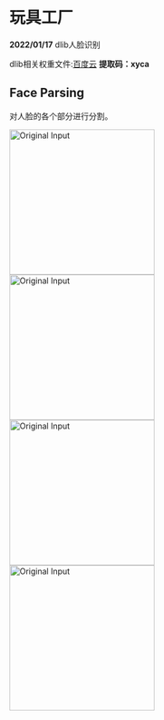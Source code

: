 # 玩具工厂
**2022/01/17**  dlib人脸识别

dlib相关权重文件:[百度云](https://pan.baidu.com/s/1MgPKsW8xYR1y5nqy4ccEuw) **提取码：xyca**

## Face Parsing
对人脸的各个部分进行分割。

<img src="./FaceParsing/results/qiushuzhen.png" height="256" width="256" alt="Original Input"><img src="./FaceParsing/results/qiushuzhen_mode0.png" height="256" width="256" alt="Original Input">
<br/>
<img src="./FaceParsing/results/qiushuzhen_mode1.png" height="256" width="256" alt="Original Input"><img src="./FaceParsing/results/qiushuzhen_mode2.png" height="256" width="256" alt="Original Input">
